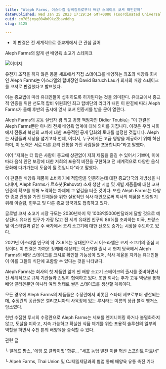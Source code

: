 ```yaml
---
title: "Aleph Farms, 이스라엘 랍비장으로부터 배양 스테이크 코셔 확인받아"
datePublished: Wed Jan 25 2023 17:29:24 GMT+0000 (Coordinated Universal Time)
cuid: cm705jmyq004h09kz2bavddhg
slug: 5125

---
```



- 이 판결은 전 세계적으로 종교계에서 큰 관심 끌어

Aleph Farms의 얇게 썬 배양육 소고기 스테이크

![이미지](https://cdn.hashnode.com/res/hashnode/image/upload/v1739258399330/bad48c5f-f107-4f6e-932f-2f5075046b17.jpeg)

유전자 조작을 하지 않은 동물 세포에서 직접 스테이크를 배양하는 최초의 배양육 회사인 Aleph Farms는 이스라엘의 랍비장인 David Baruch Lau가 회사의 배양 스테이크를 코셔로 판결했다고 발표했다.

이는 종교법에 따라 유대인들이 섭취하도록 허가된다는 것을 의미한다. 유대교에서 종교적 인증을 위한 선도적 랍비 위원회인 최고 랍비단의 리더가 내린 이 판결에 따라 Aleph Farms가 올해 후반의 출시에 앞서 코셔 인증서를 받을 문이 열린다.

Aleph Farms의 공동 설립자 겸 최고 경영 책임자인 Didier Toubia는 "이 판결은 Aleph Farms뿐만 아니라 전체 배양육 업계에 대해 의미를 가집니다. 이것은 우리 사회에서 전통과 혁신의 교차에 대한 포용적인 공개 담화의 토대를 설정한 것입니다. Aleph는 사람들과 세상을 섬기고자 언제, 어디서, 누구에게든 고급 영양을 제공하기 위해 혁신하며, 이 노력은 서로 다른 요리 전통을 가진 사람들을 포용합니다"라고 말했다.

이어 "저희는 더 많은 사람이 종교에 상관없이 저희 제품을 즐길 수 있어서 기쁘며, 이에 따라 음식 안전 보장에 대한 저희의 포용적 비전을 구현하고 전 세계적으로 다양한 음식 문화에 다가가는데 도움이 될 것입니다"라고 말했다.

이 판결은 배양육 제품이 소비하기에 적합함을 인증하는데 대한 종교당국의 개방성을 나타내며, Aleph Farms가 르호봇(Rehovot) 소재 생산 시설 및 개별 제품들에 대한 코셔 인증의 확보를 위해 노력하는 차제에 그 앞길을 터준 것이다. 또한 Aleph Farms는 다양한 종교 관행을 가진 단체들을 위한 실용적인 식사 대안으로써 회사의 제품을 인증받기 위해 이슬람, 힌두교 및 다른 종교 당국과도 접촉하고 있다.

글로벌 코셔 소고기 시장 규모는 2030년까지 약 1008억5000만달러에 달할 것으로 예상된다. 유대인 인구가 가장 많고 전 세계 유대인 인구의 86%를 초과하는 미국, 프랑스 및 이스라엘과 같은 주 국가에서 코셔 소고기에 대한 선호도 증가는 시장을 주도하고 있다.

2021년 이스라엘 인구의 약 73.9%는 유대인으로서 이스라엘은 코셔 소고기의 중심 시장이다. 이 판결은 가까운 장래에 예상되는 이스라엘 출시 시 현지 당국에서 Aleph Farms의 배양 스테이크를 코셔로 확인할 가능성이 있어, 식사 계율을 지키는 유대인들이 이를 그들의 식단에 포함할 수 있다는 것을 나타낸다.

Aleph Farms는 회사의 첫 제품인 얇게 썬 배양 소고기 스테이크의 출시를 준비하면서 전 세계적으로 규제 기관들과 긴밀히 협력하고 있다. 또한 회사는 추가 고유 역량을 통해 배양 콜라겐뿐만 아니라 여러 형태로 썰은 스테이크를 생산할 계획이다.

모든 경우에 Aleph Farms의 제품들은 수정란에서 비롯된 스타터 세포로부터 생산되는데, 수정란의 공급원은 캘리포니아의 사육장에 있는 루시라는 이름의 상급 블랙 앵거스 암소였다.

한번 수집한 루시의 수정란으로 Aleph Farms는 세포를 엔지니어링 하거나 불멸화하지 않고, 도살을 피하고, 지속 가능하고 확실한 식품 체계를 위한 포용적 솔루션의 일부의 역할을 하면서 수천 톤의 배양육을 증식할 수 있다.

관련 글

└ 알레프 팜스, '에임 포 클라이밋' 합류... "세포 농업 발전 이끌 혁신 스프린트 파트너"

└ Alpeh Farms, Thai Union 및 CJ제일제당과의 협업 통해 배양육 유통 촉진 기대